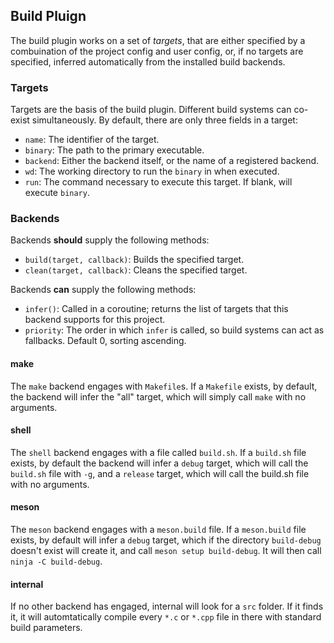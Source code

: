 ## Build Pluign

The build plugin works on a set of *targets*, that are either specified by a combuination of the project config and user config, or, if no targets are specified, inferred automatically from the installed build backends.

### Targets

Targets are the basis of the build plugin. Different build systems can co-exist simultaneously. By default, there are only three fields in a target:

* `name`: The identifier of the target.
* `binary`: The path to the primary executable.
* `backend`: Either the backend itself, or the name of a registered backend.
* `wd`: The working directory to run the `binary` in when executed.
* `run`: The command necessary to execute this target. If blank, will execute `binary`.

### Backends

Backends **should** supply the following methods:

* `build(target, callback)`: Builds the specified target.
* `clean(target, callback)`: Cleans the specified target.

Backends **can** supply the following methods:

* `infer()`: Called in a coroutine; returns the list of targets that this backend supports for this project.
* `priority`: The order in which `infer` is called, so build systems can act as fallbacks. Default 0, sorting ascending.

#### make

The `make` backend engages with `Makefile`s. If a `Makefile` exists, by default, the backend will infer the "all" target, which will simply call `make` with no arguments.

#### shell

The `shell` backend engages with a file called `build.sh`. If a `build.sh` file exists, by default the backend will infer a `debug` target, which will call the `build.sh` file with `-g`, and a `release` target, which will call the build.sh file with no arguments.

#### meson

The `meson` backend engages with a `meson.build` file. If a `meson.build` file exists, by default will infer a `debug` target, which if the directory `build-debug` doesn't exist will create it, and call `meson setup build-debug`. It will then call `ninja -C build-debug`.

#### internal

If no other backend has engaged, internal will look for a `src` folder. If it finds it, it will automtatically compile every `*.c` or `*.cpp` file in there with standard build parameters.
